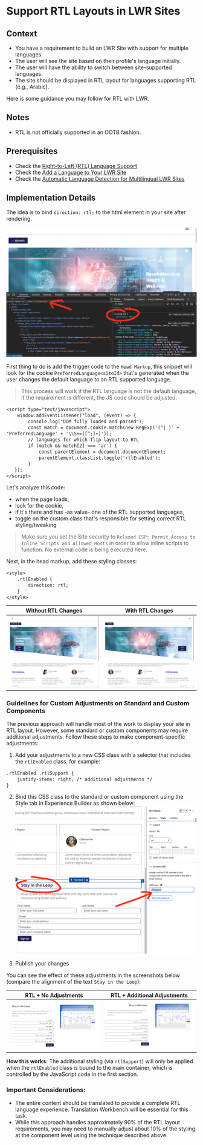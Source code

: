 # Support RTL Layouts in LWR Sites

## Context
- You have a requirement to build an LWR Site with support for multiple languages.
- The user will see the site based on their profile's language initially.
- The user will have the ability to switch between site-supported languages.
- The site should be displayed in RTL layout for languages supporting RTL (e.g., Arabic).

Here is some guidance you may follow for RTL with LWR.

## Notes
- RTL is not officially supported in an OOTB fashion.

## Prerequisites
- Check the [Right-to-Left (RTL) Language Support](https://help.salesforce.com/s/articleView?id=xcloud.faq_getstart_rtl.htm&type=5)
- Check the [Add a Language to Your LWR Site](https://developer.salesforce.com/docs/atlas.en-us.exp_cloud_lwr.meta/exp_cloud_lwr/multilingual_lwr_add_language.htm)
- Check the [Automatic Language Detection for Multilingual LWR Sites](https://developer.salesforce.com/docs/atlas.en-us.exp_cloud_lwr.meta/exp_cloud_lwr/multilingual_lwr_automatic_language_detection.htm)

## Implementation Details

The idea is to bind `direction: rtl;` to the html element in your site after rendering.

![RTL bound to HTML element](rsc/rtl-html.png)

First thing to do is add the trigger code to the `Head Markup`, this snippet will look for the cookie `PreferredLanguage<siteId>` that's generated when the user changes the default language to an RTL supported language.
> This process will work if the RTL language is not the default language, if the requirement is different, the JS code should be adjusted.

```
<script type="text/javascript">
    window.addEventListener("load", (event) => {
        console.log("DOM fully loaded and parsed");
        const match = document.cookie.match(new RegExp('(^| )' + 'PreferredLanguage' + '\\S+=([^;]+)'));
        // languages for which flip layout to RTL
        if (match && match[2] === 'ar') {
            const parentElement = document.documentElement;
            parentElement.classList.toggle('rtlEnabled');
        }
   });
</script>
```

Let's analyze this code:
- when the page loads,
- look for the cookie,
- if it's there and has -as value- one of the RTL supported languages,
- toggle on the custom class that's responsible for setting correct RTL styling/tweaking

> Make sure you set the Site security to `Relaxed CSP: Permit Access to Inline Scripts and Allowed Hosts` in order to allow inline scripts to function. No external code is being executed here.

Next, in the head markup, add these styling classes:
```
<style>
    .rtlEnabled {
        direction: rtl;
    }
</style>
```

| Without RTL Changes                          | With RTL Changes                          |
|---------------------------------------------|-------------------------------------------|
| ![Without RTL changes](./rsc/no-rtl.png)    | ![With RTL changes](./rsc/with-rtl.png)   |

### Guidelines for Custom Adjustments on Standard and Custom Components

The previous approach will handle most of the work to display your site in RTL layout. However, some standard or custom components may require additional adjustments. Follow these steps to make component-specific adjustments:

1. Add your adjustments to a new CSS class with a selector that includes the `rtlEnabled` class, for example:
```
.rtlEnabled .rtlSupport {
    justify-items: right; /* additional adjustments */
}
```

2. Bind this CSS class to the standard or custom component using the Style tab in Experience Builder as shown below:
![Add custom styling](rsc/custom-styling.png)

3. Publish your changes

You can see the effect of these adjustments in the screenshots below (compare the alignment of the text `Stay in the Loop`):

| RTL + No Adjustments                       | RTL + Additional Adjustments                |
|-------------------------------------------|-------------------------------------------|
| ![Custom styling before adjustments](rsc/without-adj.png) | ![Custom styling after adjustments](rsc/with-adj.png) |

**How this works:** The additional styling (via `rtlSupport`) will only be applied when the `rtlEnabled` class is bound to the main container, which is controlled by the JavaScript code in the first section.

### Important Considerations:

- The entire content should be translated to provide a complete RTL language experience. Translation Workbench will be essential for this task.
- While this approach handles approximately 90% of the RTL layout requirements, you may need to manually adjust about 10% of the styling at the component level using the technique described above.